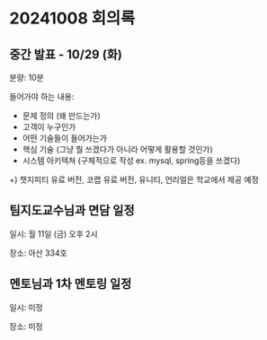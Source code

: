 # 20241008 회의록

## 중간 발표 - 10/29 (화)

분량: 10분

들어가야 하는 내용:

- 문제 정의 (왜 만드는가)
- 고객이 누구인가
- 어떤 기술들이 들어가는가
- 핵심 기술 (그냥 뭘 쓰겠다가 아니라 어떻게 활용할 것인가)
- 시스템 아키텍쳐 (구체적으로 작성 ex. mysql, spring등을 쓰겠다)

+) 챗지피티 유료 버전, 코랩 유료 버전, 유니티, 언리얼은 학교에서 제공 예정

## 팀지도교수님과 면담 일정

일시: 월 11일 (금) 오후 2시

장소: 아산 334호

## 멘토님과 1차 멘토링 일정

일시: 미정

장소: 미정